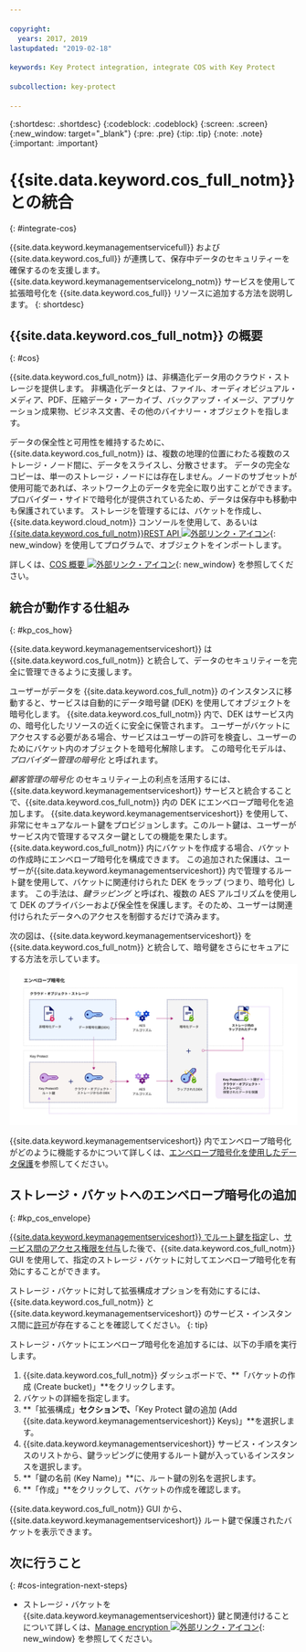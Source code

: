 ```yaml
---

copyright:
  years: 2017, 2019
lastupdated: "2019-02-18"

keywords: Key Protect integration, integrate COS with Key Protect

subcollection: key-protect

---
```


{:shortdesc: .shortdesc}
{:codeblock: .codeblock}
{:screen: .screen}
{:new_window: target="_blank"}
{:pre: .pre}
{:tip: .tip}
{:note: .note}
{:important: .important}

# {{site.data.keyword.cos_full_notm}} との統合
{: #integrate-cos}

{{site.data.keyword.keymanagementservicefull}} および {{site.data.keyword.cos_full}} が連携して、保存中データのセキュリティーを確保するのを支援します。 {{site.data.keyword.keymanagementservicelong_notm}} サービスを使用して拡張暗号化を {{site.data.keyword.cos_full}} リソースに追加する方法を説明します。
{: shortdesc}

## {{site.data.keyword.cos_full_notm}} の概要
{: #cos}

{{site.data.keyword.cos_full_notm}} は、非構造化データ用のクラウド・ストレージを提供します。 非構造化データとは、ファイル、オーディオビジュアル・メディア、PDF、圧縮データ・アーカイブ、バックアップ・イメージ、アプリケーション成果物、ビジネス文書、その他のバイナリー・オブジェクトを指します。  

データの保全性と可用性を維持するために、{{site.data.keyword.cos_full_notm}} は、複数の地理的位置にわたる複数のストレージ・ノード間に、データをスライスし、分散させます。 データの完全なコピーは、単一のストレージ・ノードには存在しません。ノードのサブセットが使用可能であれば、ネットワーク上のデータを完全に取り出すことができます。 プロバイダー・サイドで暗号化が提供されているため、データは保存中も移動中も保護されています。 ストレージを管理するには、バケットを作成し、{{site.data.keyword.cloud_notm}} コンソールを使用して、あるいは [{{site.data.keyword.cos_full_notm}}REST API ![外部リンク・アイコン](../../../icons/launch-glyph.svg "外部リンク・アイコン")](/docs/services/cloud-object-storage?topic=cloud-object-storage-about-the-ibm-cloud-object-storage-api){: new_window} を使用してプログラムで、オブジェクトをインポートします。

詳しくは、[COS 概要 ![外部リンク・アイコン](../../../icons/launch-glyph.svg "外部リンク・アイコン")](/docs/services/cloud-object-storage?topic=cloud-object-storage-about-ibm-cloud-object-storage){: new_window} を参照してください。

## 統合が動作する仕組み
{: #kp_cos_how}

{{site.data.keyword.keymanagementserviceshort}} は {{site.data.keyword.cos_full_notm}} と統合して、データのセキュリティーを完全に管理できるように支援します。  

ユーザーがデータを {{site.data.keyword.cos_full_notm}} のインスタンスに移動すると、サービスは自動的にデータ暗号鍵 (DEK) を使用してオブジェクトを暗号化します。 {{site.data.keyword.cos_full_notm}} 内で、DEK はサービス内の、暗号化したリソースの近くに安全に保管されます。 ユーザーがバケットにアクセスする必要がある場合、サービスはユーザーの許可を検査し、ユーザーのためにバケット内のオブジェクトを暗号化解除します。 この暗号化モデルは、_プロバイダー管理の暗号化_ と呼ばれます。

_顧客管理の暗号化_ のセキュリティー上の利点を活用するには、{{site.data.keyword.keymanagementserviceshort}} サービスと統合することで、{{site.data.keyword.cos_full_notm}} 内の DEK にエンベロープ暗号化を追加します。 {{site.data.keyword.keymanagementserviceshort}} を使用して、非常にセキュアなルート鍵をプロビジョンします。このルート鍵は、ユーザーがサービス内で管理するマスター鍵としての機能を果たします。 {{site.data.keyword.cos_full_notm}} 内にバケットを作成する場合、バケットの作成時にエンベロープ暗号化を構成できます。 この追加された保護は、ユーザーが{{site.data.keyword.keymanagementserviceshort}} 内で管理するルート鍵を使用して、バケットに関連付けられた DEK をラップ (つまり、暗号化) します。 この手法は、_鍵ラッピング_ と呼ばれ、複数の AES アルゴリズムを使用して DEK のプライバシーおよび保全性を保護します。そのため、ユーザーは関連付けられたデータへのアクセスを制御するだけで済みます。

次の図は、{{site.data.keyword.keymanagementserviceshort}} を {{site.data.keyword.cos_full_notm}} と統合して、暗号鍵をさらにセキュアにする方法を示しています。
![図は、エンベロープ暗号化のコンテキスト・ビューを示しています。](../images/kp-cos-envelope_min.svg)

{{site.data.keyword.keymanagementserviceshort}} 内でエンベロープ暗号化がどのように機能するかについて詳しくは、[エンベロープ暗号化を使用したデータ保護](/docs/services/key-protect?topic=key-protect-envelope-encryption)を参照してください。

## ストレージ・バケットへのエンベロープ暗号化の追加
{: #kp_cos_envelope}

[{{site.data.keyword.keymanagementserviceshort}} でルート鍵を指定](/docs/services/key-protect?topic=key-protect-create-root-keys)し、[サービス間のアクセス権限を付与](/docs/services/key-protect?topic=key-protect-integrate-services#grant-access)した後で、{{site.data.keyword.cos_full_notm}} GUI を使用して、指定のストレージ・バケットに対してエンベロープ暗号化を有効にすることができます。

 ストレージ・バケットに対して拡張構成オプションを有効にするには、{{site.data.keyword.cos_full_notm}} と {{site.data.keyword.keymanagementserviceshort}} のサービス・インスタンス間に[許可](/docs/services/key-protect?topic=key-protect-integrate-services#grant-access)が存在することを確認してください。
{: tip}

ストレージ・バケットにエンベロープ暗号化を追加するには、以下の手順を実行します。

1. {{site.data.keyword.cos_full_notm}} ダッシュボードで、**「バケットの作成 (Create bucket)」**をクリックします。
2. バケットの詳細を指定します。
3. **「拡張構成」**セクションで、**「Key Protect 鍵の追加 (Add {{site.data.keyword.keymanagementserviceshort}} Keys)」**を選択します。
4. {{site.data.keyword.keymanagementserviceshort}} サービス・インスタンスのリストから、鍵ラッピングに使用するルート鍵が入っているインスタンスを選択します。
5. **「鍵の名前 (Key Name)」**に、ルート鍵の別名を選択します。
6. **「作成」**をクリックして、バケットの作成を確認します。

{{site.data.keyword.cos_full_notm}} GUI から、{{site.data.keyword.keymanagementserviceshort}} ルート鍵で保護されたバケットを表示できます。

## 次に行うこと
{: #cos-integration-next-steps}

- ストレージ・バケットを {{site.data.keyword.keymanagementserviceshort}} 鍵と関連付けることについて詳しくは、[Manage encryption ![外部リンク・アイコン](../../../icons/launch-glyph.svg "外部リンク・アイコン")](/docs/services/cloud-object-storage?topic=cloud-object-storage-manage-encryption){: new_window} を参照してください。 
